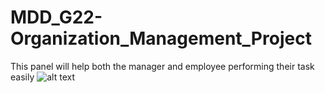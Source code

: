 # MDD_G22-Organization_Management_Project
This panel will help both the manager and employee performing their task easily
![alt text](https://drive.google.com/open?id=1T_79A4T3Sd9QSxRgJ9wfoHrrgtuZyWoA)
